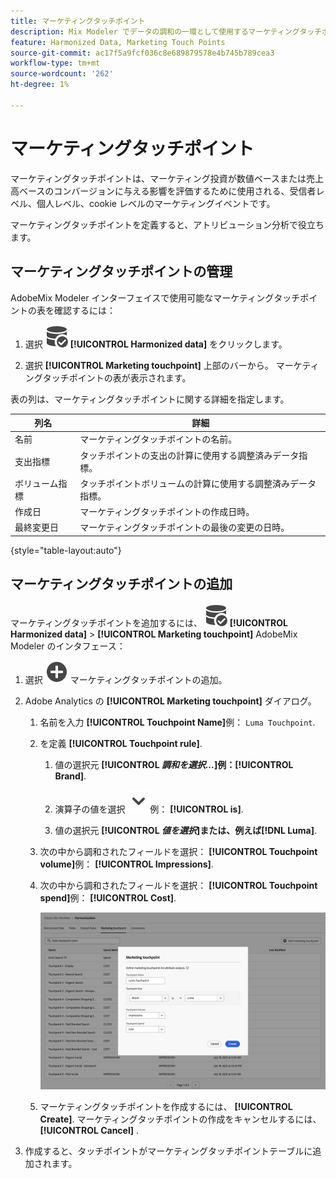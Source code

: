 ```yaml
---
title: マーケティングタッチポイント
description: Mix Modeler でデータの調和の一環として使用するマーケティングタッチポイントを作成するAdobeを説明します。
feature: Harmonized Data, Marketing Touch Points
source-git-commit: ac17f5a9fcf036c8e689879578e4b745b789cea3
workflow-type: tm+mt
source-wordcount: '262'
ht-degree: 1%

---
```



# マーケティングタッチポイント

マーケティングタッチポイントは、マーケティング投資が数値ベースまたは売上高ベースのコンバージョンに与える影響を評価するために使用される、受信者レベル、個人レベル、cookie レベルのマーケティングイベントです。

マーケティングタッチポイントを定義すると、アトリビューション分析で役立ちます。

## マーケティングタッチポイントの管理

AdobeMix Modeler インターフェイスで使用可能なマーケティングタッチポイントの表を確認するには：

1. 選択 ![DataSearch](../assets/icons/DataCheck.svg) **[!UICONTROL Harmonized data]** をクリックします。

1. 選択 **[!UICONTROL Marketing touchpoint]** 上部のバーから。 マーケティングタッチポイントの表が表示されます。

表の列は、マーケティングタッチポイントに関する詳細を指定します。

| 列名 | 詳細 |
| --- | ---|
| 名前 | マーケティングタッチポイントの名前。 |
| 支出指標 | タッチポイントの支出の計算に使用する調整済みデータ指標。 |
| ボリューム指標 | タッチポイントボリュームの計算に使用する調整済みデータ指標。 |
| 作成日 | マーケティングタッチポイントの作成日時。 |
| 最終変更日 | マーケティングタッチポイントの最後の変更の日時。 |

{style="table-layout:auto"}

## マーケティングタッチポイントの追加

マーケティングタッチポイントを追加するには、 ![DataSearch](../assets/icons/DataCheck.svg) **[!UICONTROL Harmonized data]** > **[!UICONTROL Marketing touchpoint]** AdobeMix Modeler のインタフェース：

1. 選択 ![追加](../assets/icons/AddCircle.svg) マーケティングタッチポイントの追加。

1. Adobe Analytics の **[!UICONTROL Marketing touchpoint]** ダイアログ。

   1. 名前を入力 **[!UICONTROL Touchpoint Name]**&#x200B;例： `Luma Touchpoint`.

   1. を定義 **[!UICONTROL Touchpoint rule]**.

      1. 値の選択元 **[!UICONTROL *調和を選択…*]**例：**[!UICONTROL Brand]**.

      1. 演算子の値を選択 ![シェブロン](../assets/icons/ChevronDown.svg)例： **[!UICONTROL is]**.

      1. 値の選択元 **[!UICONTROL *値を選択&#x200B;*]**または、例えば&#x200B;**[!DNL Luma]**.

   1. 次の中から調和されたフィールドを選択： **[!UICONTROL Touchpoint volume]**&#x200B;例： **[!UICONTROL Impressions]**.

   1. 次の中から調和されたフィールドを選択： **[!UICONTROL Touchpoint spend]**&#x200B;例： **[!UICONTROL Cost]**.

      ![マーケティングタッチポイント](../assets/create-touchpoint.png)

   1. マーケティングタッチポイントを作成するには、 **[!UICONTROL Create]**. マーケティングタッチポイントの作成をキャンセルするには、 **[!UICONTROL Cancel]** .

1. 作成すると、タッチポイントがマーケティングタッチポイントテーブルに追加されます。

